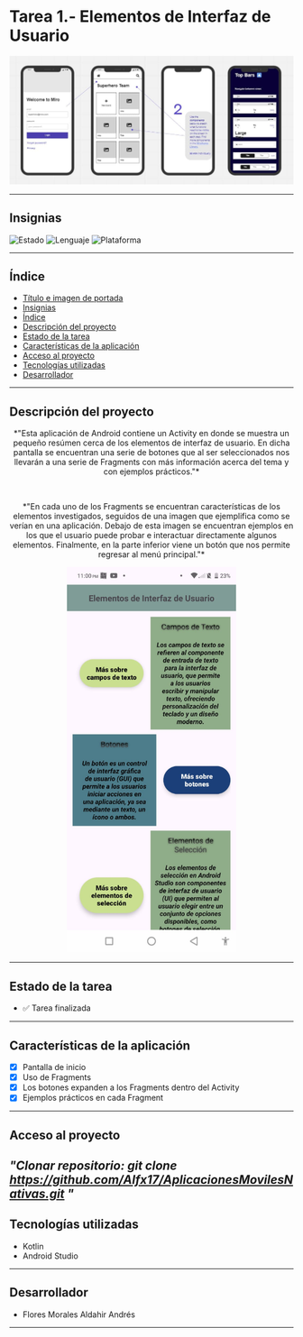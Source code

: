 # Tarea 1.- Elementos de Interfaz de Usuario
![Portada](fondo/interfaz.jpg)

---

## Insignias
![Estado](https://img.shields.io/badge/Estado-Terminado-brightgreen)
![Lenguaje](https://img.shields.io/badge/Kotlin-✓-purple)
![Plataforma](https://img.shields.io/badge/Plataforma-Android-blue)

---

## Índice
- [Título e imagen de portada](#tarea-1--elementos-de-interfaz-de-usuario)
- [Insignias](#insignias)
- [Índice](#índice)
- [Descripción del proyecto](#descripción-del-proyecto)
- [Estado de la tarea](#estado-de-la-tarea)
- [Características de la aplicación](#características-de-la-aplicación)
- [Acceso al proyecto](#acceso-al-proyecto)
- [Tecnologías utilizadas](#tecnologías-utilizadas)
- [Desarrollador](#-desarrollador)

---

## Descripción del proyecto
<p align="center">*"Esta aplicación de Android contiene un Activity en donde se muestra un pequeño resúmen cerca de los elementos de interfaz de usuario. En dicha pantalla se encuentran una serie 
de botones que al ser seleccionados nos llevarán a una serie de Fragments con más información acerca del tema y con ejemplos prácticos."*</p> <br>
<p align="center">*"En cada uno de los Fragments se encuentran características de los elementos investigados, seguidos de una imagen que ejemplifica como se verían en una aplicación. Debajo de esta imagen se encuentran ejemplos en los que el usuario puede probar e interactuar directamente algunos elementos. Finalmente, en la parte inferior viene un botón que nos permite regresar al menú principal."*</p>

<p align="center">
  <img src="fondo/Prueba.jpeg" alt="Prueba" width="300" />
</p>

---

## Estado de la tarea
- ✅ Tarea finalizada

---

## Características de la aplicación 
- [x] Pantalla de inicio
- [x] Uso de Fragments
- [x] Los botones expanden a los Fragments dentro del Activity
- [x] Ejemplos prácticos en cada Fragment

---

## Acceso al proyecto
*"Clonar repositorio: 
    git clone https://github.com/Alfx17/AplicacionesMovilesNativas.git
"*
---

## Tecnologías utilizadas
- Kotlin
- Android Studio

---

## Desarrollador
- Flores Morales Aldahir Andrés

---
